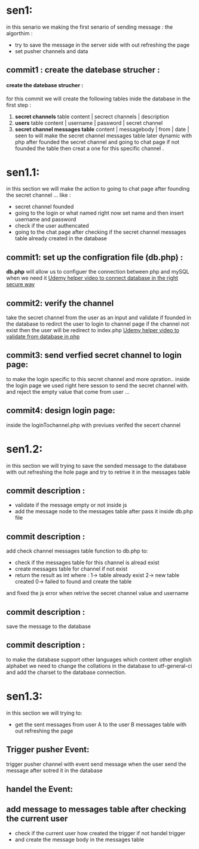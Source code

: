 # sen1: 
in this senario we making the first senario of sending message : 
the algorthim :

- try to save the message in the server side with out refreshing the page 
- set pusher channels and data 

## commit1 : create the datebase strucher :

#### create the datebase strucher :
for this commit we will create the following tables inide the database in the first step :
1. **secret channels** table content | secrect channels | description
2. **users** table content | username | password | secret channel 
3. **secret channel messages table** content | messagebody | from | date | seen to
will make the secret channel messages table later dynamic with php after founded the secret channel and going to chat page if not founded the table then creat a one for this specific channel .

# sen1.1:
in this section we will make the action to going to chat page after founding the secret channel ... like : 
- secret channel founded
- going to the login or what named right now set name and then insert username and password 
- check if the user authencated 
- going to the chat page after checking if the secret channel messages table already created in the database 

## commit1: set up the configration file (db.php) :
**db.php** will allow us to configuer the connection between php and mySQL when we need it 
[Udemy helper video to connect database in the right secure way](https://www.udemy.com/php-for-complete-beginners-includes-msql-object-oriented/learn/lecture/2507948#overview)

## commit2: verify the channel
take the secret channel from the user as an input and validate if founded in the database to redirct the user to login to channel page if the channel not exist then the user will be redirect to index.php 
[Udemy helper video to validate from database in php](https://www.udemy.com/php-for-complete-beginners-includes-msql-object-oriented/learn/lecture/2559712#overview)

## commit3: send verfied secret channel to login page:
to make the login specific to this secret channel and more opration.. inside the login page we used right here sesson to send the secret channel with. and reject the empty value that come from user ...

## commit4: design login page:
inside the loginTochannel.php  with previues verifed the secert channel 


# sen1.2:
in this section we will trying to save the sended message to the database with out refreshing the hole page and try to retrive it in the messages table 

## commit description : 
- validate if the message empty or not inside js
- add the message node to the messages table after pass it inside db.php file

## commit description :
add check channel messages table function to db.php to:
- check if the messages table for this channel is alread exist 
- create messages table for channel if not exist 
- return the result as int where : 1-> table already exist 2-> new table created 0-> failed to found and create the table

and fixed the js error when retrive the secret channel value and username


## commit description : 
save the message to the database 

## commit description :
to make the database support other languages which content other english alphabet we need to change the collations in the database to utf-general-ci and add the charset to the database connection.

# sen1.3:
in this section we will trying to: 
- get the sent messages from user A to the user B messages table with out refreshing the page 

## Trigger pusher Event:
trigger pusher channel with event send message when the user send the message after sotred it in the database

## handel the Event:

## add message to messages table after checking the current user
- check if the current user how created the trigger if not handel trigger
- and create the message body in the messages table
